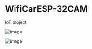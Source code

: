 # WifiCarESP-32CAM
IoT project

![image](https://github.com/MustfaOzcan/WifiCarESP-32CAM/assets/103693735/6b8a13bf-b3bd-4fa0-b11d-70705c27c43a)

![image](https://github.com/MustfaOzcan/WifiCarESP-32CAM/assets/103693735/ebbbfe2d-611e-4d56-94f3-96da2241e674)

